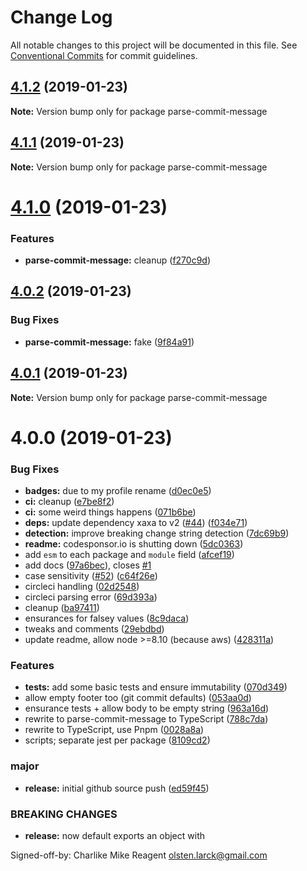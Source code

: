 # Change Log

All notable changes to this project will be documented in this file.
See [Conventional Commits](https://conventionalcommits.org) for commit guidelines.

## [4.1.2](https://github.com/tunnckoCore/monorepo/compare/parse-commit-message@4.1.1...parse-commit-message@4.1.2) (2019-01-23)

**Note:** Version bump only for package parse-commit-message





## [4.1.1](https://github.com/tunnckoCore/monorepo/compare/parse-commit-message@4.1.0...parse-commit-message@4.1.1) (2019-01-23)

**Note:** Version bump only for package parse-commit-message





# [4.1.0](https://github.com/tunnckoCore/monorepo/compare/parse-commit-message@4.0.2...parse-commit-message@4.1.0) (2019-01-23)


### Features

* **parse-commit-message:** cleanup ([f270c9d](https://github.com/tunnckoCore/monorepo/commit/f270c9d))





## [4.0.2](https://github.com/tunnckoCore/monorepo/compare/parse-commit-message@4.0.1...parse-commit-message@4.0.2) (2019-01-23)


### Bug Fixes

* **parse-commit-message:** fake ([9f84a91](https://github.com/tunnckoCore/monorepo/commit/9f84a91))





## [4.0.1](https://github.com/tunnckoCore/monorepo/compare/parse-commit-message@4.0.0...parse-commit-message@4.0.1) (2019-01-23)

**Note:** Version bump only for package parse-commit-message





# 4.0.0 (2019-01-23)


### Bug Fixes

* **badges:** due to my profile rename ([d0ec0e5](https://github.com/tunnckoCore/monorepo/commit/d0ec0e5))
* **ci:** cleanup ([e7be8f2](https://github.com/tunnckoCore/monorepo/commit/e7be8f2))
* **ci:** some weird things happens ([071b6be](https://github.com/tunnckoCore/monorepo/commit/071b6be))
* **deps:** update dependency xaxa to v2 ([#44](https://github.com/tunnckoCore/monorepo/issues/44)) ([f034e71](https://github.com/tunnckoCore/monorepo/commit/f034e71))
* **detection:** improve breaking change string detection ([7dc69b9](https://github.com/tunnckoCore/monorepo/commit/7dc69b9))
* **readme:** codesponsor.io is shutting down ([5dc0363](https://github.com/tunnckoCore/monorepo/commit/5dc0363))
* add `esm` to each package and `module` field ([afcef19](https://github.com/tunnckoCore/monorepo/commit/afcef19))
* add docs ([97a6bec](https://github.com/tunnckoCore/monorepo/commit/97a6bec)), closes [#1](https://github.com/tunnckoCore/monorepo/issues/1)
* case sensitivity ([#52](https://github.com/tunnckoCore/monorepo/issues/52)) ([c64f26e](https://github.com/tunnckoCore/monorepo/commit/c64f26e))
* circleci handling ([02d2548](https://github.com/tunnckoCore/monorepo/commit/02d2548))
* circleci parsing error ([69d393a](https://github.com/tunnckoCore/monorepo/commit/69d393a))
* cleanup ([ba97411](https://github.com/tunnckoCore/monorepo/commit/ba97411))
* ensurances for falsey values ([8c9daca](https://github.com/tunnckoCore/monorepo/commit/8c9daca))
* tweaks and comments ([29ebdbd](https://github.com/tunnckoCore/monorepo/commit/29ebdbd))
* update readme, allow node >=8.10 (because aws) ([428311a](https://github.com/tunnckoCore/monorepo/commit/428311a))


### Features

* **tests:** add some basic tests and ensure immutability ([070d349](https://github.com/tunnckoCore/monorepo/commit/070d349))
* allow empty footer too (git commit defaults) ([053aa0d](https://github.com/tunnckoCore/monorepo/commit/053aa0d))
* ensurance tests + allow body to be empty string ([963a16d](https://github.com/tunnckoCore/monorepo/commit/963a16d))
* rewrite to parse-commit-message to TypeScript ([788c7da](https://github.com/tunnckoCore/monorepo/commit/788c7da))
* rewrite to TypeScript, use Pnpm ([0028a8a](https://github.com/tunnckoCore/monorepo/commit/0028a8a))
* scripts; separate jest per package ([8109cd2](https://github.com/tunnckoCore/monorepo/commit/8109cd2))


### major

* **release:** initial github source push ([ed59f45](https://github.com/tunnckoCore/monorepo/commit/ed59f45))


### BREAKING CHANGES

* **release:** now default exports an object with

Signed-off-by: Charlike Mike Reagent <olsten.larck@gmail.com>
